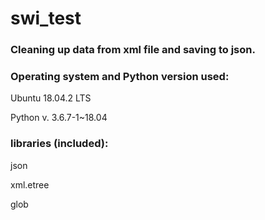 # swi_test
### Cleaning up data from xml file and saving to json.

### Operating system and Python version used:

Ubuntu 18.04.2 LTS

Python v. 3.6.7-1~18.04


### libraries (included):

json

xml.etree

glob
